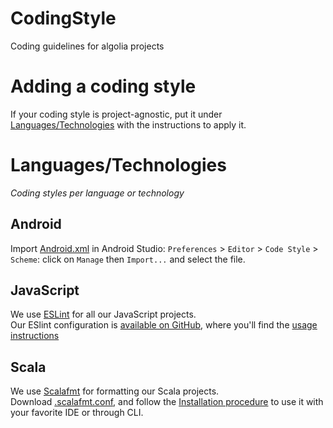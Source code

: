 # CodingStyle
Coding guidelines for algolia projects

# Adding a coding style
If your coding style is project-agnostic, put it under [Languages/Technologies](#languages-technologies) with the instructions to apply it.

# Languages/Technologies
_Coding styles per language or technology_

## Android
Import [Android.xml](./Android.xml) in Android Studio: `Preferences` > `Editor` > `Code Style` > `Scheme`: click on `Manage` then `Import...` and select the file.

## JavaScript
We use [ESLint](http://eslint.org/) for all our JavaScript projects.  
Our ESlint configuration is [available on GitHub](https://github.com/algolia/eslint-config-algolia), where you'll find the [usage instructions](https://github.com/algolia/eslint-config-algolia#usage)

## Scala
We use [Scalafmt](http://scalafmt.org/) for formatting our Scala projects.  
Download [.scalafmt.conf](./scalafmt.conf), and follow the [Installation procedure](https://olafurpg.github.io/scalafmt/#Installation) to use it with your favorite IDE or through CLI.
